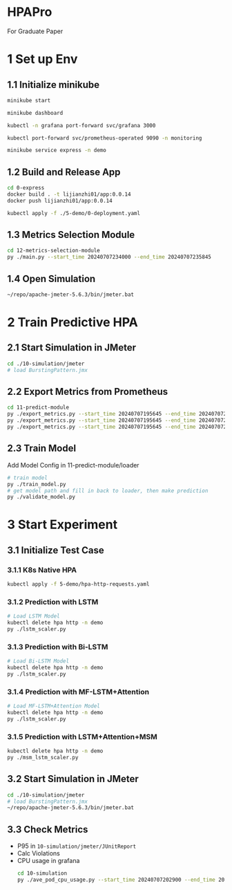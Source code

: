 # HPAPro
For Graduate Paper

# 1 Set up Env

## 1.1 Initialize minikube
```bash
minikube start

minikube dashboard

kubectl -n grafana port-forward svc/grafana 3000

kubectl port-forward svc/prometheus-operated 9090 -n monitoring

minikube service express -n demo
```


## 1.2 Build and Release App
```bash
cd 0-express
docker build . -t lijianzhi01/app:0.0.14
docker push lijianzhi01/app:0.0.14

kubectl apply -f ./5-demo/0-deployment.yaml
```


## 1.3 Metrics Selection Module
```bash
cd 12-metrics-selection-module
py ./main.py --start_time 20240707234000 --end_time 20240707235845
```

## 1.4 Open Simulation
```bash
~/repo/apache-jmeter-5.6.3/bin/jmeter.bat
```

# 2 Train Predictive HPA
## 2.1 Start Simulation in JMeter
```bash
cd ./10-simulation/jmeter
# load BurstingPattern.jmx
```

## 2.2 Export Metrics from Prometheus
```bash
cd 11-predict-module
py ./export_metrics.py --start_time 20240707195645 --end_time 20240707201445 --pattern bursting --metric container_cpu_usage_seconds_total
py ./export_metrics.py --start_time 20240707195645 --end_time 20240707201445 --pattern bursting --metric container_memory_failures_total
py ./export_metrics.py --start_time 20240707195645 --end_time 20240707201445 --pattern bursting --metric container_network_transmit_packets_total
```

## 2.3 Train Model
Add Model Config in 11-predict-module/loader
```bash
# train model
py ./train_model.py
# get model path and fill in back to loader, then make prediction
py ./validate_model.py
```


# 3 Start Experiment

## 3.1 Initialize Test Case

### 3.1.1 K8s Native HPA
```bash
kubectl apply -f 5-demo/hpa-http-requests.yaml
```

### 3.1.2 Prediction with LSTM
```bash
# Load LSTM Model
kubectl delete hpa http -n demo
py ./lstm_scaler.py
```

### 3.1.3 Prediction with Bi-LSTM
```bash
# Load Bi-LSTM Model
kubectl delete hpa http -n demo
py ./lstm_scaler.py
```

### 3.1.4 Prediction with MF-LSTM+Attention
```bash
# Load MF-LSTM+Attention Model
kubectl delete hpa http -n demo
py ./lstm_scaler.py
```

### 3.1.5 Prediction with LSTM+Attention+MSM
```bash
kubectl delete hpa http -n demo
py ./msm_lstm_scaler.py
```


## 3.2 Start Simulation in JMeter
```bash
cd ./10-simulation/jmeter
# load BurstingPattern.jmx
~/repo/apache-jmeter-5.6.3/bin/jmeter.bat
```

## 3.3 Check Metrics
* P95 in `10-simulation/jmeter/JUnitReport`
* Calc Violations
* CPU usage in grafana
    ```bash
    cd 10-simulation
    py ./ave_pod_cpu_usage.py --start_time 20240707202900 --end_time 20240707204700
    ```